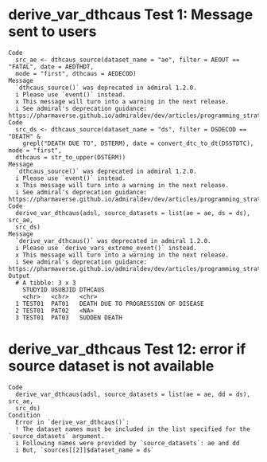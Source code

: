 # derive_var_dthcaus Test 1: Message sent to users

    Code
      src_ae <- dthcaus_source(dataset_name = "ae", filter = AEOUT == "FATAL", date = AEDTHDT,
      mode = "first", dthcaus = AEDECOD)
    Message
      `dthcaus_source()` was deprecated in admiral 1.2.0.
      i Please use `event()` instead.
      x This message will turn into a warning in the next release.
      i See admiral's deprecation guidance: https://pharmaverse.github.io/admiraldev/dev/articles/programming_strategy.html#deprecation
    Code
      src_ds <- dthcaus_source(dataset_name = "ds", filter = DSDECOD == "DEATH" &
        grepl("DEATH DUE TO", DSTERM), date = convert_dtc_to_dt(DSSTDTC), mode = "first",
      dthcaus = str_to_upper(DSTERM))
    Message
      `dthcaus_source()` was deprecated in admiral 1.2.0.
      i Please use `event()` instead.
      x This message will turn into a warning in the next release.
      i See admiral's deprecation guidance: https://pharmaverse.github.io/admiraldev/dev/articles/programming_strategy.html#deprecation
    Code
      derive_var_dthcaus(adsl, source_datasets = list(ae = ae, ds = ds), src_ae,
      src_ds)
    Message
      `derive_var_dthcaus()` was deprecated in admiral 1.2.0.
      i Please use `derive_vars_extreme_event()` instead.
      x This message will turn into a warning in the next release.
      i See admiral's deprecation guidance: https://pharmaverse.github.io/admiraldev/dev/articles/programming_strategy.html#deprecation
    Output
      # A tibble: 3 x 3
        STUDYID USUBJID DTHCAUS                            
        <chr>   <chr>   <chr>                              
      1 TEST01  PAT01   DEATH DUE TO PROGRESSION OF DISEASE
      2 TEST01  PAT02   <NA>                               
      3 TEST01  PAT03   SUDDEN DEATH                       

# derive_var_dthcaus Test 12: error if source dataset is not available

    Code
      derive_var_dthcaus(adsl, source_datasets = list(ae = ae, dd = ds), src_ae,
      src_ds)
    Condition
      Error in `derive_var_dthcaus()`:
      ! The dataset names must be included in the list specified for the `source_datasets` argument.
      i Following names were provided by `source_datasets`: ae and dd
      i But, `sources[[2]]$dataset_name = ds`

